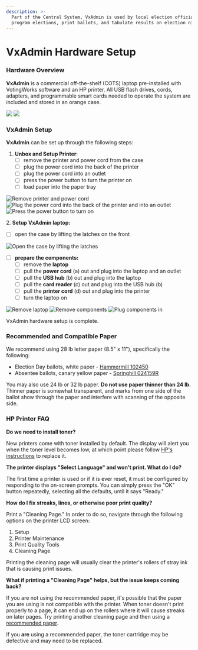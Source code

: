 ```yaml
---
description: >-
  Part of the Central System, VxAdmin is used by local election officials to
  program elections, print ballots, and tabulate results on election night.
---
```


# VxAdmin Hardware Setup

### Hardware Overview

**VxAdmin** is a commercial off-the-shelf (COTS) laptop pre-installed with VotingWorks software and an HP printer. All USB flash drives, cords, adapters, and programmable smart cards needed to operate the system are included and stored in an orange case.

![](<../.gitbook/assets/VxAdmin case.png>) ![](<../.gitbook/assets/VxAdmin unpacked.png>)

### **VxAdmin** Setup

**VxAdmin** can be set up through the following steps:

1. **Unbox and Setup Printer**:&#x20;
   * [ ] remove the printer and power cord from the case
   * [ ] plug the power cord into the back of the printer
   * [ ] plug the power cord into an outlet
   * [ ] press the power button to turn the printer on
   * [ ] load paper into the paper tray

![Remove printer and power cord](<../.gitbook/assets/printer in case.png>) ![Plug the power cord into the back of the printer and into an outlet](<../.gitbook/assets/printer power cord.png>) ![Press the power button to turn on](<../.gitbook/assets/printer power button (1).png>)

2\. **Setup VxAdmin laptop:**

* [ ] open the case by lifting the latches on the front

![Open the case by lifting the latches](<../.gitbook/assets/image (120).png>)

* [ ] **prepare the components:**
  * [ ] remove the **laptop**
  * [ ] pull the **power cord** (a) out and plug into the laptop and an outlet
  * [ ] pull the **USB hub** (b) out and plug into the laptop
  * [ ] pull the **card reader** (c) out and plug into the USB hub (b)
  * [ ] pull the **printer cord** (d) out and plug into the printer
  * [ ] turn the laptop on

![Remove laptop](<../.gitbook/assets/VxAdmin case open laptop in.png>) ![Remove components](<../.gitbook/assets/VxAdmin case open laptop removed.png>) ![Plug components in](<../.gitbook/assets/vxadmin peripherals (1).png>)

VxAdmin hardware setup is complete.

### Recommended and Compatible Paper

We recommend using 28 lb letter paper (8.5" x 11"), specifically the following:

* Election Day ballots, white paper - [Hammermill 102450](https://www.amazon.com/Hammermill-Premium-Letter-Bright-102450C/dp/B00006IDP3/)
* Absentee ballots, canary yellow paper - [Springhill 024159R](https://www.amazon.com/gp/product/B06WW39DGN/)

You may also use 24 lb or 32 lb paper. **Do not use paper thinner than 24 lb.** Thinner paper is somewhat transparent, and marks from one side of the ballot show through the paper and interfere with scanning of the opposite side.

### HP Printer FAQ

**Do we need to install toner?**

New printers come with toner installed by default. The display will alert you when the toner level becomes low, at which point please follow [HP's instructions](https://support.hp.com/us-en/document/c06392751) to replace it.

**The printer displays "Select Language" and won't print. What do I do?**

The first time a printer is used or if it is ever reset, it must be configured by responding to the on-screen prompts. You can simply press the "OK" button repeatedly, selecting all the defaults, until it says "Ready."

**How do I fix streaks, lines, or otherwise poor print quality?**

Print a "Cleaning Page." In order to do so, navigate through the following options on the printer LCD screen:

1. Setup
2. Printer Maintenance
3. Print Quality Tools
4. Cleaning Page

Printing the cleaning page will usually clear the printer's rollers of stray ink that is causing print issues.&#x20;

**What if printing a "Cleaning Page" helps, but the issue keeps coming back?**

If you are not using the recommended paper, it's possible that the paper you are using is not compatible with the printer. When toner doesn't print properly to a page, it can end up on the rollers where it will cause streaks on later pages. Try printing another cleaning page and then using a [recommended paper](vxadmin-hardware-setup.md#recommended-and-compatible-paper).

If you **are** using a recommended paper, the toner cartridge may be defective and may need to be replaced.

